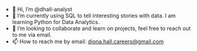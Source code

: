 - 👋 Hi, I’m @dhall-analyst
- 🌱 I’m currently using SQL to tell interesting stories with data. I am learning Python for Data Analytics. 
- 💞️ I’m looking to collaborate and learn on projects, feel free to reach out to me via email.
- 📫 How to reach me by email: diona.hall.careers@gmail.com

<!---
dhall-analyst/dhall-analyst is a ✨ special ✨ repository because its `README.md` (this file) appears on your GitHub profile.
You can click the Preview link to take a look at your changes.
--->
